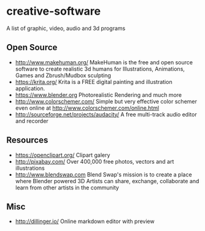 # creative-software
A list of graphic, video, audio and 3d programs


## Open Source
 - http://www.makehuman.org/ MakeHuman is the free and open source software to create realistic 3d humans for Illustrations, Animations, Games and Zbrush/Mudbox sculpting
 - https://krita.org/ Krita is a FREE digital painting and illustration application.
 - https://www.blender.org Photorealistic Rendering and much more 
 - http://www.colorschemer.com/ Simple but very effective color schemer even online at http://www.colorschemer.com/online.html
 - http://sourceforge.net/projects/audacity/ A free multi-track audio editor and recorder
 
## Resources
 - https://openclipart.org/ Clipart galery 
 - http://pixabay.com/ Over 400,000 free photos, vectors and art illustrations
 - http://www.blendswap.com Blend Swap's mission is to create a place where Blender powered 3D Artists can share, exchange, collaborate and learn from other artists in the community

## Misc
 - http://dillinger.io/ Online markdown editor with preview
